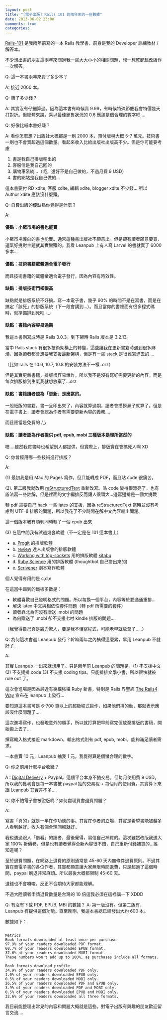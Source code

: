 ```yaml
---
layout: post
title: "[電子出版] Rails 101 的兩年來的一些數據"
date: 2013-06-02 23:00
comments: true
categories: 
---
```


[Rails-101](https://leanpub.com/rails-101) 是我兩年前寫的一本 Rails 教學書，前身是我的 Developer 訓練教材 / 解答本。

不少想出書的朋友這兩年來問過我一些大大小小的相關問題，想一想乾脆趁改版作一次解答。


Q: 這一本書兩年來賣了多少本？

A: 接近 2000 本。

Q: 賺了多少錢？

A: 其實沒有仔細算過。因為這本書有時候賣 9.99，有時候特殊節慶我會特價幾天打對折。但總體來說，乘以最佳銷售狀況的 0.6 應該是個合理的數字吧....

Q: 好像比紙本書好賺？

A: 看你怎麼想？出版社大概都是一刷 2000 本，預付版稅大概 5-7 萬元。技術書一刷也不會賣超過這個數量。看起來收入比給出版社出版高不少。但是你可能要考慮

1. 書是我自己排版輸出的
2. 客服信是我自己回的
3. 購物車系統...（呃，還好不是自己做的，不過月費 9 USD）
4. 書的網站是我自己做的…

這本書要付 RD xdite, 客服 xdite, 編輯 xdite, blogger xdite 不少錢....所以 Author xdite 應該沒什麼賺。

Q: 自費出版的優缺點你覺得是什麼？

A: 

#### 優點：小眾市場的書也能賣

小眾市場導向的書也能賣。通常這種書出版社不願意出。但是卻有讀者願意要買，運氣好挑對主題就其實蠻賺的。我看 Leanpub 上有人寫 Larvel 的書就賣了 6000 多本…

#### 優點：技術書籍載體適合電子發行

而且技術書籍的載體蠻適合電子發行，因為內容有時效性。

#### 缺點：排版技術門檻很高

缺點就是排版系統不好搞。寫一本電子書，幾乎 90% 的時間不是在寫書，而是在搞定「該死」的排版系統（下一段會講到...）。而且當你的書裡面有很多程式碼時，就準備排到死吧 -_-

#### 缺點：書籍內容容易過期

我這本書剛寫成時是 Rails 3.0.3。到下架時 Rails 版本是 3.2.13。

當中 Rails stack 有很多技術架構上的轉變，這些讓我在更新書籍時遇到很多麻煩，因為讀者都會想要我支援最新架構，但是有一些 stack 是很難寫進去的....

（比如 rails 在 10.6, 10.7, 10.8 的安裝方法不一樣..orz）

但是其實更新書籍，排版很容易爆炸，所以我不是沒有寫好需要更新的內容，而是每次排版排到生氣我就想放棄了…orz

#### 缺點：書籍讀者認為「更新」是應當的。

一般紙版的書籍，書一旦印出來了，內容就算過期，讀者會摸摸鼻子就算了。但是在電子書上，讀者會認為作者有需要更新內容的義務....

而且應當是免費的 /_\

#### 缺點：讀者認為作者提供 pdf, epub, mobi 三種版本是理所當然的

嗯....雖然我買書時也希望別人都提供，但實際上，排版實在會搞死人啊 XD


Q: 你曾經用哪一些技術進行排版？

A:

(1) 最初我是用 Mac 的 Pages 寫作，但只能轉成 PDF，而且貼 code 很痛苦。

(2). 第二版我就改用 [reStructuredText](http://docutils.sourceforge.net/rst.html) 重新改寫。貼 code 變得很漂亮了，也有辦法寫一些註解，但是裡面的文字編排反而讓人很頭大…邊寫邊排是一個大挑戰

轉 pdf 需要自己 hack 一些 latex 的支援，因為 reStructuredText 當時並沒有考慮到 UTF-8 排版的問題，所以我花了不少時間在解中文內容輸出問題。

這一個版本我有順利同時轉了一個 epub 出來

(3) 在這中間我有試過幾套軟體（不一定是在 101 這本書上）

* a. [Progit](https://github.com/progit/progit) 的排版軟體
* b. [review](https://github.com/kmuto/review) 達人出版會的排版軟體
* c. [Working with tcp-sockets](http://www.jstorimer.com/products/working-with-tcp-sockets) 用的排版軟體 [kitabu](https://github.com/fnando/kitabu)
* d. [Ruby Science](https://learn.thoughtbot.com/products/13-ruby-science) 用的排版軟體 (thoughtbot 自己拼出來的)
* e. [Scrivener](http://www.literatureandlatte.com/scrivener.php) 劇本寫作軟體

個人覺得有用的是 c,d,e 

在這當中踢到的鐵板多數是：

* 軟體喜歡自己發明格式的問題。所以每換一個平台，內容等於要通通重排...
* 解決 latex 中文與相依性套件問題（轉 pdf 所需要的套件）
* 讀者靠北為何沒有贈送 .mobi 的問題
* 為何贈送了 .mobi 卻不支援七吋 kindle 排版的問題....

（我覺得自己真是毅力驚人，要是我不懂寫程式，可能老早就放棄了.....）

Q: 為何這次會選 Leanpub 發行？幹嘛兩年之內搞得這麼累，早用 Leanpub 不就好了...

A:

其實 Leanpub 一出來就想用了。只是兩年前 Leanpub 的問題是，(1) 不支援中文 (2) 不支援排 code (3) 不支援 coding tips。只能排排文學小書，所以很快就被 rule out 了。

這次會進場是因為最近有幾檔強檔 Ruby 新書，特別是 Rails 界聖經 [The Rails4 Way](http://blog.obiefernandez.com/content/2013/04/the-rails-4-way-beta.html) 宣布在 leanpub 上發行…

要知道這本書可是 6-700 頁以上的超級程式巨作，如果他們排的動，那就表示應該沒什麼問題了....

這次進場寫作，也發現意外的順手，所以就打算把早前寫完但放棄排版的書稿，開始搬上去了…

撰寫輸入格式接近 markdown，輸出格式則有 pdf, epub, mobi。能夠滿足讀者需求。

一本書賣 10 元，Leanpub 抽我 1 元。我覺得算是個蠻合理的數字。


Q: 你之前用什麼平台收錢？

A :
[Digital Delivery](http://www.digitaldeliveryapp.com/) + Paypal。這個平台本身不抽交易，但每月使用費 9 USD。所以我的獲利會是每一本書被 paypal 抽的交易稅 + 每個月的使用費。其實算下來跟 Leanpub 其實差不多....

Q: 你不怕電子書被盜版嗎？如何處理買書退費問題？

A: 

寫書「真的」就是一半在作功德的事。其實在作者的立場，其實是希望書能被越多人看到越好。收入有個合理回報就好。

我也遇過跟人「借看」的讀者，最後覺得，寫信自己補買的。這次雖然改版我送大家 100% 折價卷，但是也有讀者覺得全新內容很不錯，自己重新付錢補買的…誰知道呢？

至於退費問題，在網路上退費的原則通常是 45-60 天內無條件退費原則。不過其實在賣電子書的各位作者，其實都願意讓大家無限時間退費，只是超過了這個時間，paypal 刷退非常麻煩。所以最後大概都限制 45-60 天。

退錢也不會囉唆。反正不合期待大家都能理解。

不過大陸讀者申請退費數量是台灣的 10 倍這我必須在這裡講一下 XDDD



Q: 有沒有下載 PDF, EPUB, MBI 的數據？
A: 第一版沒有。但第二版有，Leanpub 有提供這個功能。直至剛剛，我這本書總已經發出大約 600 本。

數據如下：


```

Metrics
Book formats downloaded at least once per purchase
97.9% of your readers downloaded PDF format.
60.7% of your readers downloaded EPUB format.
37.6% of your readers downloaded MOBI format.
These numbers won't add up to 100%, as purchases include all formats.

Book formats download profile
34.9% of your readers downloaded PDF only.
1.0% of your readers downloaded EPUB only.
0.5% of your readers downloaded MOBI only.
26.5% of your readers downloaded PDF and EPUB only.
3.9% of your readers downloaded PDF and MOBI only.
0.5% of your readers downloaded EPUB and MOBI only.
32.6% of your readers downloaded all three formats.

```

我目前能整理出常見的內容和問題大概就是這些。對電子出版有興趣的朋友歡迎留言交流....








